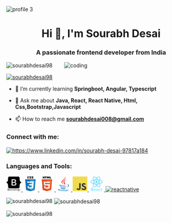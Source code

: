 

![profile 3](https://github.com/SOURABHDESAI98/SOURABHDESAI98/assets/134591383/cae2bcea-a422-455e-b4eb-a23278dd6599)


<h1 align="center">Hi 👋, I'm Sourabh Desai</h1>
<h3 align="center">A passionate frontend developer from India</h3>

<img align="right" alt="coding" width="350" src="https://media1.giphy.com/media/v1.Y2lkPTc5MGI3NjExYXZoa3NxejN1am0zajl5ems5YW85djBibXJocjQ0Y3ZhOHBmejNyMiZlcD12MV9pbnRlcm5hbF9naWZfYnlfaWQmY3Q9Zw/qgQUggAC3Pfv687qPC/giphy.gif">

<p align="left"> <img src="https://komarev.com/ghpvc/?username=sourabhdesai98&label=Profile%20views&color=0e75b6&style=flat" alt="sourabhdesai98" /> </p>

<p align="left"> <a href="https://github.com/ryo-ma/github-profile-trophy"><img src="https://github-profile-trophy.vercel.app/?username=sourabhdesai98" alt="sourabhdesai98" /></a> </p>

- 🌱 I’m currently learning **Springboot, Angular, Typescript**

- 💬 Ask me about **Java, React, React Native, Html, Css,Bootstrap,Javascript**

- 📫 How to reach me **sourabhdesai008@gmail.com**

<h3 align="left">Connect with me:</h3>
<p align="left">
<a href="https://linkedin.com/in/https://www.linkedin.com/in/sourabh-desai-97817a184" target="blank"><img align="center" src="https://raw.githubusercontent.com/rahuldkjain/github-profile-readme-generator/master/src/images/icons/Social/linked-in-alt.svg" alt="https://www.linkedin.com/in/sourabh-desai-97817a184" height="30" width="40" /></a>
</p>

<h3 align="left">Languages and Tools:</h3>
<p align="left"> <a href="https://getbootstrap.com" target="_blank" rel="noreferrer"> <img src="https://raw.githubusercontent.com/devicons/devicon/master/icons/bootstrap/bootstrap-plain-wordmark.svg" alt="bootstrap" width="40" height="40"/> </a> <a href="https://www.w3schools.com/css/" target="_blank" rel="noreferrer"> <img src="https://raw.githubusercontent.com/devicons/devicon/master/icons/css3/css3-original-wordmark.svg" alt="css3" width="40" height="40"/> </a> <a href="https://www.w3.org/html/" target="_blank" rel="noreferrer"> <img src="https://raw.githubusercontent.com/devicons/devicon/master/icons/html5/html5-original-wordmark.svg" alt="html5" width="40" height="40"/> </a> <a href="https://www.java.com" target="_blank" rel="noreferrer"> <img src="https://raw.githubusercontent.com/devicons/devicon/master/icons/java/java-original.svg" alt="java" width="40" height="40"/> </a> <a href="https://developer.mozilla.org/en-US/docs/Web/JavaScript" target="_blank" rel="noreferrer"> <img src="https://raw.githubusercontent.com/devicons/devicon/master/icons/javascript/javascript-original.svg" alt="javascript" width="40" height="40"/> </a> <a href="https://reactjs.org/" target="_blank" rel="noreferrer"> <img src="https://raw.githubusercontent.com/devicons/devicon/master/icons/react/react-original-wordmark.svg" alt="react" width="40" height="40"/> </a> <a href="https://reactnative.dev/" target="_blank" rel="noreferrer"> <img src="https://reactnative.dev/img/header_logo.svg" alt="reactnative" width="40" height="40"/> </a> </p>

<p><img align="left" src="https://github-readme-stats.vercel.app/api/top-langs?username=sourabhdesai98&show_icons=true&locale=en&layout=compact" alt="sourabhdesai98" /></p>

<p>&nbsp;<img align="center" src="https://github-readme-stats.vercel.app/api?username=sourabhdesai98&show_icons=true&locale=en" alt="sourabhdesai98" /></p>

<p><img align="center" src="https://github-readme-streak-stats.herokuapp.com/?user=sourabhdesai98&" alt="sourabhdesai98" /></p>

